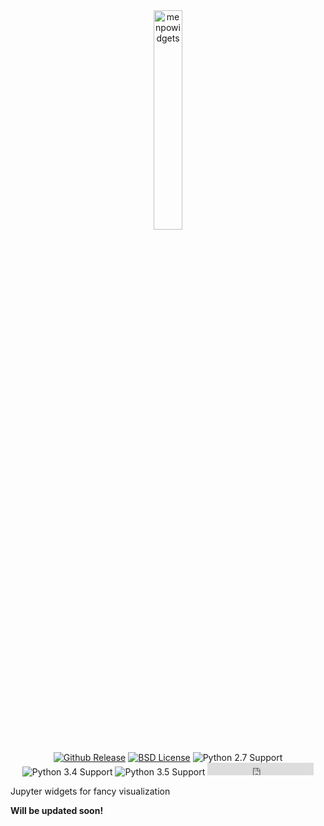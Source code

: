<center>
  <img src="../../logo/menpowidgets.png" alt="menpowidgets" width="30%">
  </br>
  </br>
  <a href="http://github.com/menpo/menpowidgets"><img src="http://img.shields.io/github/release/menpo/menpowidgets.svg" alt="Github Release"/></a>
  <a href="https://github.com/menpo/menpowidgets/blob/master/LICENSE.txt"><img src="http://img.shields.io/badge/License-BSD-green.svg" alt="BSD License"/></a>
  <img src="https://img.shields.io/badge/Python-2.7-green.svg" alt="Python 2.7 Support"/>
  <img src="https://img.shields.io/badge/Python-3.4-green.svg" alt="Python 3.4 Support"/>
  <img src="https://img.shields.io/badge/Python-3.5-green.svg" alt="Python 3.5 Support"/>
  <iframe src="https://ghbtns.com/github-btn.html?user=menpo&repo=menpowidgets&type=star&count=true" frameborder="0" scrolling="0" width="170px" height="20px"></iframe>
  </br>
</center>

Jupyter widgets for fancy visualization

**Will be updated soon!**
